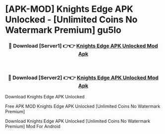 # [APK-MOD] Knights Edge APK Unlocked - [Unlimited Coins No Watermark Premium] gu5lo



<div align="center">
<h3>🔴 Download [Server1] 👉👉 <a href="https://momento.my/?title=Knights_Edge_APK_Unlocked">Knights Edge APK Unlocked Mod Apk</a></h3><br>

<h3>🔴 Download [Server2] 👉👉 <a href="https://momento.my/?title=Knights_Edge_APK_Unlocked">Knights Edge APK Unlocked Mod Apk</a></h3>
</div>



Download Knights Edge APK Unlocked 

Free APK MOD Knights Edge APK Unlocked [Unlimited Coins No Watermark Premium]

Download Knights Edge APK Unlocked [Unlimited Coins No Watermark Premium] Mod For Android

